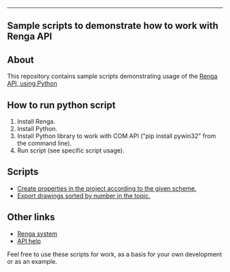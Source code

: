 ------------------------------------------------------------
Sample scripts to demonstrate how to work with Renga API
------------------------------------------------------------

About
-----
This repository contains sample scripts demonstrating usage of the [Renga API, using Python](http://help.rengabim.com/api/how-to-dt-language.html)


How to run python script
-----
1. Install Renga.
2. Install Python.
3. Install Python library to work with COM API ("pip install pywin32" from the command line).
4. Run script (see specific script usage).

Scripts
-----
- [Create properties in the project according to the given scheme.](https://github.com/RengaSoftware/SampleScripts/tree/master/CreateProperties) 
- [Export drawings sorted by number in the topic.](https://github.com/RengaSoftware/SampleScripts/tree/master/ExportDrawings) 

Other links
-----

- [Renga system](http://rengacad.com/)
- [API help](http://help.rengabim.com/api)


Feel free to use these scripts for work, as a basis for your own development or as an example.
